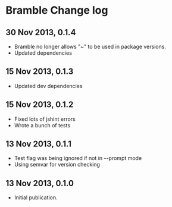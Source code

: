 # Bramble Change log

## 30 Nov 2013, 0.1.4

* Bramble no longer allows "~" to be used in package versions.
* Updated dependencies

## 15 Nov 2013, 0.1.3

* Updated dev dependencies

## 15 Nov 2013, 0.1.2

* Fixed lots of jshint errors
* Wrote a bunch of tests

## 13 Nov 2013, 0.1.1

* Test flag was being ignored if not in --prompt mode
* Using semvar for version checking

## 13 Nov 2013, 0.1.0

* Initial publication.
